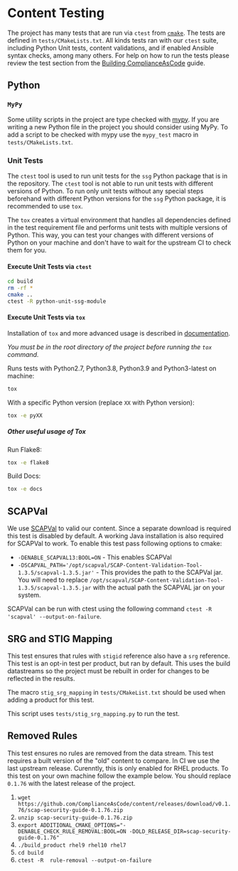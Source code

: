 # Content Testing

The project has many tests that are run via `ctest` from [`cmake`](https://cmake.org/).
The tests are defined in `tests/CMakeLists.txt`.
All kinds tests ran with our `ctest` suite, including Python Unit tests, content validations, and if enabled Ansible syntax checks, among many others.
For help on how to run the tests please review the test section from the [Building ComplianceAsCode](02_building_complianceascode) guide.

## Python

### `MyPy`

Some utility scripts in the project are type checked with [mypy](http://mypy-lang.org/).
If you are writing a new Python file in the project you should consider using MyPy.
To add a script to be checked with mypy use the `mypy_test` macro in `tests/CMakeLists.txt`.

### Unit Tests

The `ctest` tool is used to run unit tests for the `ssg` Python package that is in the repository.
The `ctest` tool is not able to run unit tests with different versions of Python.
To run only unit tests without any special steps beforehand with different Python versions for the `ssg` Python package, it is recommended to use `tox`.

The `tox` creates a virtual environment that handles all dependencies defined in the test requirement file and performs unit tests with multiple versions of Python.
This way, you can test your changes with different versions of Python on your machine and don't have to wait for the upstream CI to check them for you.

#### Execute Unit Tests via `ctest`

```bash
cd build
rm -rf *
cmake ..
ctest -R python-unit-ssg-module
```

#### Execute Unit Tests via `tox`

Installation of `tox` and more advanced usage is described in [documentation](https://tox.wiki/en/4.11.3/).

*You must be in the root directory of the project before running the `tox` command.*

Runs tests with Python2.7, Python3.8, Python3.9 and Python3-latest on machine:

```bash
tox
```

With a specific Python version (replace `XX` with Python version):

```bash
tox -e pyXX
```

##### Other useful usage of Tox

Run Flake8:

```bash
tox -e flake8
```

Build Docs:

```bash
tox -e docs
```

## SCAPVal

We use [SCAPVal](https://csrc.nist.gov/Projects/scap-validation-program/Validation-Test-Content) to valid our content.
Since a separate download is required this test is disabled by default.
A working Java installation is also required for SCAPVal to work.
To enable this test pass following options to cmake:

* `-DENABLE_SCAPVAL13:BOOL=ON` - This enables SCAPVal
* `-DSCAPVAL_PATH='/opt/scapval/SCAP-Content-Validation-Tool-1.3.5/scapval-1.3.5.jar'` - This provides the path to the SCAPVal jar.
You will need to replace `/opt/scapval/SCAP-Content-Validation-Tool-1.3.5/scapval-1.3.5.jar` with the actual path the SCAPVAL jar on your system.

SCAPVal can be run with ctest using the following command `ctest -R 'scapval' --output-on-failure`.

## SRG and STIG Mapping
This test ensures that rules with `stigid` reference also have a `srg` reference.
This test is an opt-in test per product, but ran by default.
This uses the build datastreams so the project must be rebuilt in order for changes to be reflected in the results.

The macro `stig_srg_mapping` in `tests/CMakeList.txt` should be used when adding a product for this test.

This script uses `tests/stig_srg_mapping.py` to run the test.

## Removed Rules
This test ensures no rules are removed from the data stream.
This test requires a built version of the "old" content to compare.
In CI we use the last upstream release.
Curenntly, this is only enabled for RHEL products.
To this test on your own machine follow the example below.
You should replace `0.1.76` with the latest release of the project.

1. `wget https://github.com/ComplianceAsCode/content/releases/download/v0.1.76/scap-security-guide-0.1.76.zip`
1. `unzip scap-security-guide-0.1.76.zip`
1. `export ADDITIONAL_CMAKE_OPTIONS="-DENABLE_CHECK_RULE_REMOVAL:BOOL=ON -DOLD_RELEASE_DIR=scap-security-guide-0.1.76"`
1. `./build_product rhel9 rhel10 rhel7`
1. `cd build`
1. `ctest -R  rule-removal --output-on-failure`
